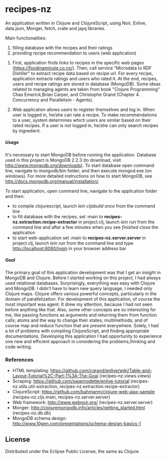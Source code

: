 # recipes-nz

An application written in Clojure and ClojureScript, using Noir, Enlive, data.json, Monger, fetch, crate and jayq libraries.

Main functionalities:
 1. filling database with the recipes and their ratings 
 2. providing recipe recommendation to users (web application)

1) First, application finds links to recipes in the specific web pages (https://foodinaminute.co.nz/). 
Then, call service "Microdata to RDF Distiller" to extract recipe data based on recipe url. For every 
recipe, application extracts ratings and users who rated it. At the end, recipes, users and recipe ratings
are stored in database (MongoDB).
Some ideas related to managing agents are taken from book "Clojure Programming" Chas Emerick,Brian Carper,
and Christophe Grand (Chapter 4. Concurrency and Parallelism - Agents).    

2) Web application allows users to register themselves and log in. When user is logged in, he/she can 
rate a recipe. To make recommendations to a user, system determines which users are similar based on 
their rated recipes. 
If a user is not logged in, he/she can only search recipes by ingredient. 

##### Usage

It's necessary to start MongoDB before running the application. Database used in this project is MongoDB 2.2.3 
(to download, visit http://www.mongodb.org/downloads). To start database open command line, navigate to mongodb/bin
folder, and then execute mongod.exe (on windows). For more detailed instructions on how to start MongoDB,
see http://docs.mongodb.org/manual/installation/.

To start application, open command line, navigate to the application folder and then:  

- to compile clojurescript, launch *lein cljsbuild once* from the command line
- to fill database with the recipes, set :main to **recipes-nz.extraction.recipe-extractor** in project.clj,
  launch *lein run* from the command line and after a few minutes when you see *finished* close the application
- to start web-application set :main to **recipes-nz.server.server** in project.clj, launch *lein run* from
  the command line and type <http://localhost:8080/login> in your browser address bar

##### Goal

The primary goal of this application development was that I get an insight in MongoDB and Clojure. 
Before I started working on this project, I had always used relational databases. Surprisingly, everything
was easy with Clojure and MongoDB. I didn't have to learn new query language, I needed only Clojure 
maps. Clojure offers various powerful concepts, particularly in the domain of parallelization. For
development of this application, of course the most important was agent. It drew my attention, because I 
had not seen before anything like that. Also, some other concepts are so interesting for me, like passing
functions as arguments and returning them from function calls; atoms and the way to change their states;
multimethods; and of course map and reduce function that are present everywhere. Solely, I had a lot of 
problems with compiling ClojureScript, and finding appropriate documentations. Developing this application
I had opportunity to experience one new and efficient approach in considering the problems,thinking and code
writing.  

### References

 - HTML templating: https://github.com/cgrand/enlive/wiki/Table-and-Layout-Tutorial%2C-Part-1%3A-The-Goal (recipes-nz.views.views)
 - Scraping: https://github.com/swannodette/enlive-tutorial (recipes-nz.utils.util-extraction, recipes-nz.extraction.recipe-extractor)
 - ClojureScript: https://github.com/bahmanm/clojure-web-ajax-sample (recipes-nz.cljs.main, recipes-nz.server.server)
 - Web framework: http://www.webnoir.org/ (recipes-nz.server.server)
 - Monger: http://clojuremongodb.info/articles/getting_started.html (recipes-nz.db.db)
 - MongoDB schema design: http://www.10gen.com/presentations/schema-design-basics-1
  
## License

Distributed under the Eclipse Public License, the same as Clojure.